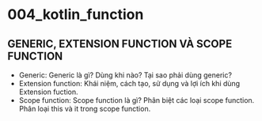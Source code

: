 # 004_kotlin_function

## GENERIC, EXTENSION FUNCTION VÀ SCOPE FUNCTION

- Generic: Generic là gì? Dùng khi nào? Tại sao phải dùng generic?
- Extension function: Khái niệm, cách tạo, sử dụng và lợi ích khi dùng Extension fuction.
- Scope function: Scope function là gì? Phân biệt các loại scope function. Phân loại this và it trong scope function.
